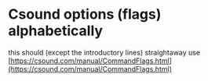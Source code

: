 # Csound options (flags) alphabetically

this should (except the introductory lines) straightaway use [https://csound.com/manual/CommandFlags.html](https://csound.com/manual/CommandFlags.html)